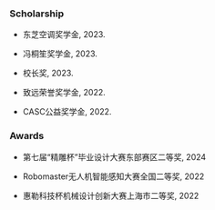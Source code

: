 ### Scholarship
- 东芝空调奖学金, 2023.  

- 冯桐笙奖学⾦, 2023. 

- 校⻓奖, 2023. 

- 致远荣誉奖学⾦, 2022. 

- CASC公益奖学⾦, 2022. 

### Awards
- 第七届“精雕杯”毕业设计⼤赛东部赛区⼆等奖, 2024

- Robomaster⽆⼈机智能感知⼤赛全国⼆等奖, 2022

- 惠勒科技杯机械设计创新⼤赛上海市⼆等奖, 2022
